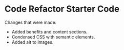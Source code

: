 # Code Refactor Starter Code

Changes that were made: 

- Added benefits and content sections. 
- Condensed CSS with semantic elements.
- Added alt to images.
